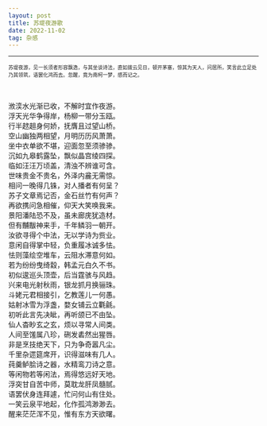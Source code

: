 ```yaml
---
layout: post
title: 苏堤夜游歌
date: 2022-11-02
tag: 杂感
---
```


---

<font size=1>苏堤夜游，见一长须者形容飘逸，与其坐谈诗法，直如拨云见日，顿开茅塞，惊其为天人，问居所，笑言此立足处乃其领筑，语罢化鸿而去。忽醒，竟为南柯一梦，感而记之。</font>

<br>

浟湙水光渐已收，不解时宜作夜游。  
浮天光华争得岸，杨柳一带分玉瓯。  
行半趑趄身何娇，抚膺且过望山桥。  
空山幽独两相望，月明历历风萧萧。  
坐中衣单欲不堪，迎面忽至须骖骖。  
沉如九皋鹤露坠，飘似晶宫绫四探。  
临如汪汪万顷盖，清浊不辨谁可含。  
世味贵金不贵名，外泽内麄无需惊。  
相问一晚得几铢，对人播者有何呈？  
苏子文章焉记否，金石丝竹有何声？  
再欲携问急相催，仰天大笑唤我来。  
景阳潘陆恐不及，虽未廊庑犹造材。  
但有黼黻神来手，千年鳞羽一朝开。  
汝欲寻得个中法，无以学诗为赀业。  
意闲自得掌中轻，负重履冰诚多怯。  
怯则藻绘空堆车，云阻水滞意何如。  
若为纷纷曳绮縠，韩孟元白久不书。  
初似逡巡头顶壶，后当霆骇与风趋。  
兴来电光射秋雨，银龙抓月换骊珠。  
斗姥元君相接引，乞教莲儿一何愚。  
姑射冰雪为浮盏，婺女铺云立氍毹。  
初听此言先决眦，再听颌已不由坠。  
仙人杳眇玄之玄，烦以寻常人间类。  
人间至馐属八珍，硎发砉然出猩唇。  
非是烹技绝天下，只为争奇嚣凡尘。  
千里杂遝筵席开，识得滋味有几人。  
莼羹鲈脍诗之器，水精鸾刀诗之意。  
等闲物若等闲法，焉得悠远好天地。  
浮突甘自苦中师，莫耽龙肝凤髓腻。  
语罢伏身连拜遽，忙问何山有住处。  
一笑云泉平地起，化作孤鸿渺渺去。  
醒来茫茫浑不见，惟有东方天欲曙。  


<br>

